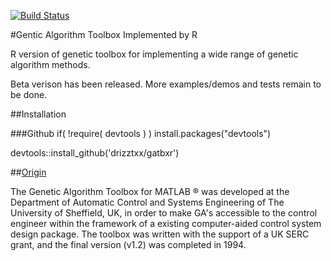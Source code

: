 [![Build Status](https://travis-ci.org/drizztxx/gatbxr.svg?branch=master)](https://travis-ci.org/drizztxx/gatbxr)

#Gentic Algorithm Toolbox Implemented by R

R version of genetic toolbox for implementing a wide range of genetic algorithm methods.

Beta verison has been released. More examples/demos and tests remain to be done.

##Installation

###Github
if( !require( devtools ) ) install.packages("devtools")

devtools::install_github('drizztxx/gatbxr')

##[Origin](http://codem.group.shef.ac.uk/index.php/ga-toolbox/)

The Genetic Algorithm Toolbox for MATLAB ® was developed at the Department of Automatic Control and Systems Engineering of The University of Sheffield, UK, in order to make GA's accessible to the control engineer within the framework of a existing computer-aided control system design package. The toolbox was written with the support of a UK SERC grant, and the final version (v1.2) was completed in 1994.
